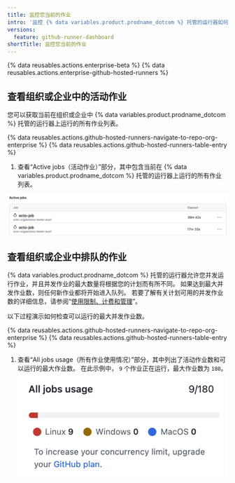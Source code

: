 ```yaml
---
title: 监控您当前的作业
intro: '监控 {% data variables.product.prodname_dotcom %} 托管的运行器如何处理组织或企业中的作业，并了解任何相关约束。'
versions:
  feature: github-runner-dashboard
shortTitle: 监控您当前的作业
---
```


{% data reusables.actions.enterprise-beta %}
{% data reusables.actions.enterprise-github-hosted-runners %}

## 查看组织或企业中的活动作业

您可以获取当前在组织或企业中 {% data variables.product.prodname_dotcom %} 托管的运行器上运行的所有作业列表。

{% data reusables.actions.github-hosted-runners-navigate-to-repo-org-enterprise %}
{% data reusables.actions.github-hosted-runners-table-entry %}
1. 查看“Active jobs（活动作业）”部分，其中包含当前在 {% data variables.product.prodname_dotcom %} 托管的运行器上运行的所有作业列表。

  ![活动作业列表的屏幕截图](/assets/images/help/settings/actions-runner-active-jobs.png)

## 查看组织或企业中排队的作业

{% data variables.product.prodname_dotcom %} 托管的运行器允许您并发运行作业，并且并发作业的最大数量将根据您的计划而有所不同。 如果达到最大并发作业数，则任何新作业都将开始进入队列。 若要了解有关计划可用的并发作业数的详细信息，请参阅“[使用限制、计费和管理](/actions/learn-github-actions/usage-limits-billing-and-administration)”。

以下过程演示如何检查可以运行的最大并发作业数。

{% data reusables.actions.github-hosted-runners-navigate-to-repo-org-enterprise %}
{% data reusables.actions.github-hosted-runners-table-entry %}
1. 查看“All jobs usage（所有作业使用情况）”部分，其中列出了活动作业数和可以运行的最大作业数。 在此示例中， `9` 个作业正在运行，最大作业数为 `180`。 ![帐户的最大作业数屏幕截图](/assets/images/help/settings/github-hosted-runners-max-jobs.png)
